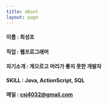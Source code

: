 ```yaml
---
title: about
layout: page
---
```


#### 이름 : 최성조
#### 직업 : 웹프로그래머
#### 자기소개 : 게으르고 머리가 좋지 못한 개발자
#### SKILL : Java, ActionScript, SQL
#### 메일 : csj4032@gmail.com